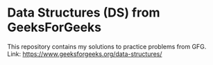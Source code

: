 # Data Structures (DS) from GeeksForGeeks

This repository contains my solutions to practice problems from GFG. <br />
Link: https://www.geeksforgeeks.org/data-structures/
